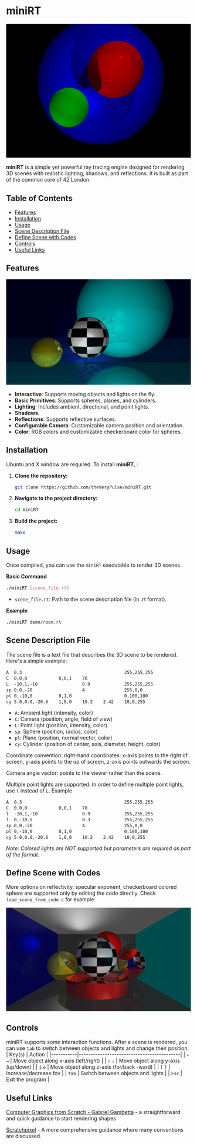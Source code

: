 # miniRT

![Shadow](pic/shadow.png)

**miniRT** is a simple yet powerful ray tracing engine designed for rendering 3D scenes with realistic lighting, shadows, and reflections. It is built as part of the common core of 42 London.

## Table of Contents

- [Features](#features)
- [Installation](#installation)
- [Usage](#usage)
- [Scene Description File](#scene-description-file)
- [Define Scene with Codes](#define-scene-with-codes)
- [Controls](#controls)
- [Useful Links](#useful-links)


## Features

![Spheres](pic/spheres.png)

- **Interactive**: Supports moving objects and lights on the fly.
- **Basic Primitives**: Supports spheres, planes, and cylinders.
- **Lighting**: Includes ambient, directional, and point lights.
- **Shadows**.
- **Reflections**: Supports reflective surfaces.
- **Configurable Camera**: Customizable camera position and orientation.
- **Color**: RGB colors and customizable checkerboard color for spheres.

## Installation

Ubuntu and X window are required. To install **miniRT**, :

1. **Clone the repository:**
    ```bash
    git clone https://github.com/theVeryPulse/miniRT.git
    ```

2. **Navigate to the project directory:**
    ```bash
    cd miniRT
    ```

3. **Build the project:**
    ```bash
    make
    ```

## Usage

Once compiled, you can use the `miniRT` executable to render 3D scenes.

**Basic Command**

```bash
./miniRT [scene_file.rt]
```
- `scene_file.rt`: Path to the scene description file (in .rt format).


**Example**
```bash
./miniRT demo/room.rt
```

## Scene Description File
The scene file is a text file that describes the 3D scene to be rendered. Here's a simple example:

```plaintext
A  0.3                                       255,255,255
C  0,0,0            0,0,1    70
L  -10,1,-10                 0.9             255,255,255
sp 0,0,-20                   4               255,0,0
pl 0,-10,0          0,1,0                    0,100,100
cy 5.0,0.0,-20.6    1,0,0    10.2    2.42    10,0,255
```
- `A`: Ambient light (intensity, color) 
- `C`: Camera (position, angle, field of view)
- `L`: Point light (position, intensity, color)
- `sp`: Sphere (position, radius, color)
- `pl`: Plane (position, normal vector, color)
- `cy`: Cylinder (position of center, axis, diameter, height, color)

Coordinate convention: right-hand coordinates: x-axis points to the right of screen, y-axis points to the up of screen, z-axis points outwards the screen.

Camera angle vector: points to the viewer rather than the scene. 

Multiple point lights are supported. In order to define multiple point lights, use `l` instead of `L`.
Example
```plaintext
A  0.3                                       255,255,255
C  0,0,0            0,0,1    70
l  -10,1,-10                 0.9             255,255,255
l  0,-10.5                   0.3             255,255,255
sp 0,0,-20                   4               255,0,0
pl 0,-10,0          0,1,0                    0,100,100
cy 5.0,0.0,-20.6    1,0,0    10.2    2.42    10,0,255
```

*Note: Colored lights are NOT supported but parameters are required as part of the format.*


## Define Scene with Codes

More options on reflectivity, specular exponent, checkerboard colored sphere are supported only by editing the code directly. Check `load_scene_from_code.c` for example.

![A Room](pic/room.png)

## Controls

miniRT supports some interaction functions. After a scene is rendered, you can use `tab` to switch between objects and lights and change their position.
| Key(s)    | Action                                    |
|-----------|-------------------------------------------|
| `←` `→`   | Move object along x-axis (left/right)     |
| `↑` `↓`   | Move object along y-axis (up/down)        |
| `i` `o`   | Move object along z-axis (for/back -ward) |
| `[` `]`   | Increase/decrease fov                     |
| `tab`     | Switch between objects and lights         |
| `Esc`     | Exit the program                          |

## Useful Links
[Computer Graphics from Scratch - 
Gabriel Gambetta](https://gabrielgambetta.com/computer-graphics-from-scratch/) -  a straightforward and quick guidance to start rendering shapes 

[Scratchpixel](https://www.scratchapixel.com/) - A more comprehensive guidance where many conventions are discussed. 